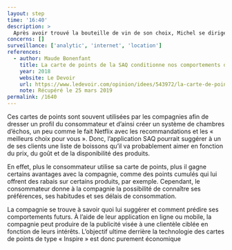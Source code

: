 ```yaml
---
layout: step
time: '16:40'
description: >
  Après avoir trouvé la bouteille de vin de son choix, Michel se dirige vers la caisse pour payer. Il se souvient qu’il possède une carte de points « inspire » et qu’il peut utiliser au moment de sa transaction au comptoir. Ainsi, il la sort de son portefeuille afin de la remettre à la caissière.
concerns: []
surveillance: ['analytic', 'internet', 'location']
references:
  - author: Maude Bonenfant
    title: La carte de points de la SAQ conditionne nos comportements d’achat
    year: 2018
    website: Le Devoir
    url: https://www.ledevoir.com/opinion/idees/543972/la-carte-de-points-de-la-saq-conditionne-nos-comportements-d-achat
    note: Récupéré le 25 mars 2019
permalink: /1640
---
```

Ces cartes de points sont souvent utilisées par les compagnies afin de dresser un profil du consommateur et d’ainsi créer un système de chambres d’échos, un peu comme le fait Netflix avec les recommandations et les « meilleurs choix pour vous ». Donc, l’application SAQ pourrait suggérer à un de ses clients une liste de boissons qu’il va probablement aimer en fonction du prix, du goût et de la disponibilité des produits.
 
En effet, plus le consommateur utilise sa carte de points, plus il gagne certains avantages avec la compagnie, comme des points cumulés qui lui offrent des rabais sur certains produits, par exemple. Cependant, le consommateur donne à la compagnie la possibilité de connaître ses préférences, ses habitudes et ses délais de consommation. 

La compagnie se trouve à savoir quoi lui suggérer et comment prédire ses comportements futurs. À l’aide de leur application en ligne ou mobile, la compagnie peut produire de la publicité visée à une clientèle ciblée en fonction de leurs intérêts. L’objectif ultime derrière la technologie des cartes de points de type « Inspire » est donc purement économique



